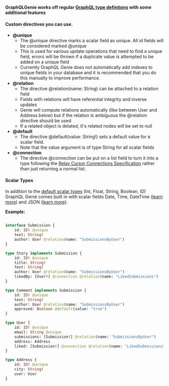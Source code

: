 
**GraphQLGenie works off regular [GraphQL type defintions](https://graphql.org/learn/schema/) with some additional features**

#### Custom directives you can use.
 * **@unique**
	* The @unique directive marks a scalar field as unique. All id fields will be considered marked @unique
	* This is used for various update operations that need to find a unique field, errors will be thrown if a duplicate value is attempted to be added on a unique field
	* Currently GraphQL Genie does not automatically add indexes to unique fields in your database and it is recommended that you do this manually to improve performance.
*  **@relation**
	*  The directive @relation(name: String) can be attached to a relation field
	*  Fields with relations will have referential integrity and inverse updates
	*  Genie will compute relations automatically (like between User and Address below) but if the relation is ambiguous the @relation directive should be used
	*  If a related object is delated, it's related nodes will be set to null
*  **@default**
	*  The directive @default(value: String!) sets a default value for a scalar field. 
	*  Note that the value argument is of type String for all scalar fields
*  **@connection**
	*  The directive @connection can be put on a list field to turn it into a type following the [Relay Cursor Connections Specification](https://facebook.github.io/relay/graphql/connections.htm) rather than just returning a normal list.


#### Scalar Types
In addition to the [default scalar types](https://graphql.org/learn/schema/#scalar-types) (Int, Float, String, Boolean, ID) GraphQL Genie comes built in with scalar fields Date, Time, DateTime ([learn more](https://www.npmjs.com/package/graphql-iso-date)) and JSON ([learn more](https://github.com/taion/graphql-type-json)).

**Example:**
```graphql 

interface Submission {
	id: ID! @unique
	text: String!
	author: User @relation(name: "SubmissionsByUser")
}

type Story implements Submission {
	id: ID! @unique
	title: String!
	text: String!
	author: User @relation(name: "SubmissionsByUser")
	likedBy: [User!] @connection @relation(name: "LikedSubmissions")
}

type Comment implements Submission {
	id: ID! @unique
	text: String!
	author: User @relation(name: "SubmissionsByUser")
	approved: Boolean @default(value: "true")
}

type User {
	id: ID! @unique
	email: String @unique
	submissions: [Submission!] @relation(name: "SubmissionsByUser")
	address: Address
	liked: [Submission!] @connection @relation(name: "LikedSubmissions")
}

type Address {
	id: ID! @unique
	city: String!
	user: User
}
